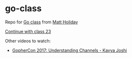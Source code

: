# go-class
Repo for [Go class](https://www.youtube.com/watch?v=iDQAZEJK8lI&list=PLoILbKo9rG3skRCj37Kn5Zj803hhiuRK6&index=1
) from [Matt Holiday](https://github.com/matt4biz)

[Continue with class 23](https://youtu.be/zJd7Dvg3XCk?feature=shared&t=1562)

Other videos to watch:
- [GopherCon 2017: Understanding Channels - Kavya Joshi](https://www.youtube.com/watch?v=KBZlN0izeiY)